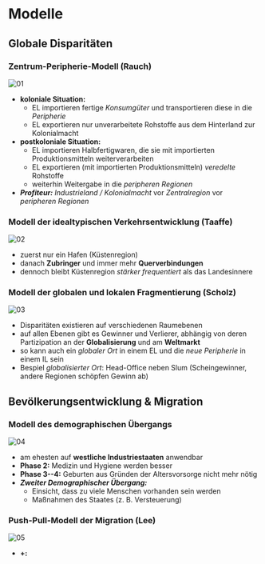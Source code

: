 # Modelle

## Globale Disparitäten

### Zentrum-Peripherie-Modell (Rauch)
![01](https://i.imgur.com/jrIviOw.jpg)

- **koloniale Situation:**
	- EL importieren fertige *Konsumgüter* und transportieren diese in die *Peripherie*
	- EL exportieren nur unverarbeitete Rohstoffe aus dem Hinterland zur Kolonialmacht
- **postkoloniale Situation:**
	- EL importieren Halbfertigwaren, die sie mit importierten Produktionsmitteln weiterverarbeiten
	- EL exportieren (mit importierten Produktionsmitteln) *veredelte* Rohstoffe
	- weiterhin Weitergabe in die *peripheren Regionen*
- ***Profiteur:*** *Industrieland / Kolonialmacht* vor *Zentralregion* vor *peripheren Regionen*

### Modell der idealtypischen Verkehrsentwicklung (Taaffe)
![02](https://i.imgur.com/iGJYJ5b.png)

- zuerst nur ein Hafen (Küstenregion)
- danach **Zubringer** und immer mehr **Querverbindungen**
- dennoch bleibt Küstenregion *stärker frequentiert* als das Landesinnere

### Modell der globalen und lokalen Fragmentierung (Scholz)
![03](https://i.imgur.com/WnqyWjT.png)

- Disparitäten existieren auf verschiedenen Raumebenen
- auf allen Ebenen gibt es Gewinner und Verlierer, abhängig von deren Partizipation an der **Globalisierung** und am **Weltmarkt**
- so kann auch ein *globaler Ort* in einem EL und die *neue Peripherie* in einem IL sein
- Bespiel *globalisierter Ort*: Head-Office neben Slum (Scheingewinner, andere Regionen schöpfen Gewinn ab)

## Bevölkerungsentwicklung & Migration

### Modell des demographischen Übergangs
![04](https://i.imgur.com/ExERIGY.png)

- am ehesten auf **westliche Industriestaaten** anwendbar 
- **Phase 2:** Medizin und Hygiene werden besser
- **Phase 3--4:** Geburten aus Gründen der Altersvorsorge nicht mehr nötig
- ***Zweiter Demographischer Übergang:***
	- Einsicht, dass zu viele Menschen vorhanden sein werden
	- Maßnahmen des Staates (z. B. Versteuerung)

### Push-Pull-Modell der Migration (Lee)
![05](https://i.imgur.com/jZtNmCM.jpg)

- **+:**
<!--stackedit_data:
eyJoaXN0b3J5IjpbMjE1MDI5OTQ0LDczOTc1MTY2OSwtMTc3Mj
IzNzc3MiwxMDY1MDgwMDExLDU4NDA5NzUyNyw5MzU5MTQ2MDQs
MTgzMjk4NzM2OCwxMTQ2MjY4MjA1LC0xMjMzNDE5ODQsMTY1NT
kwOTA0NywzNDU3MTc1NjZdfQ==
-->